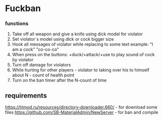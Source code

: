 # Fuckban

### functions

1) Take off all weapon and give a knife using dick model for violator 
2) Set violator`s model using dick or cock bigger size 
3) Hook all messages of violator while replacing to some text example: "I am a cock" "co-co-co" 
4) When press on the buttons: +duck/+attack/+use to play sound of cock by violator 
5) Turn off damage for violators 
6) While hurting for other players - violator to taking over his to himself about N - count of health point 
7) Turn on the ban timer after the N-count of time

## requirements 
https://hlmod.ru/resources/directory-downloader.660/ - for download some files
https://github.com/SB-MaterialAdmin/NewServer - for ban and compile
